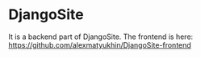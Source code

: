 # DjangoSite

It is a backend part of DjangoSite.
The frontend is here: https://github.com/alexmatyukhin/DjangoSite-frontend

